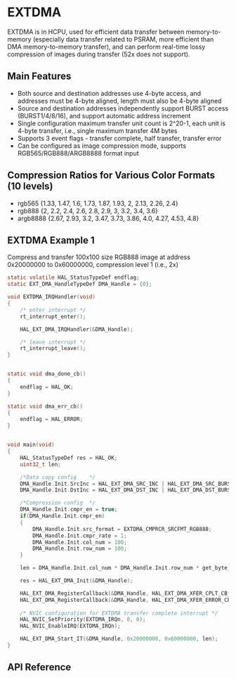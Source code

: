 # EXTDMA

EXTDMA is in HCPU, used for efficient data transfer between memory-to-memory (especially data transfer related to PSRAM, more efficient than DMA memory-to-memory transfer), and can perform real-time lossy compression of images during transfer (52x does not support).

## Main Features
 - Both source and destination addresses use 4-byte access, and addresses must be 4-byte aligned, length must also be 4-byte aligned
 - Source and destination addresses independently support BURST access (BURST1/4/8/16), and support automatic address increment
 - Single configuration maximum transfer unit count is 2^20-1, each unit is 4-byte transfer, i.e., single maximum transfer 4M bytes
 - Supports 3 event flags - transfer complete, half transfer, transfer error
 - Can be configured as image compression mode, supports RGB565/RGB888/ARGB8888 format input

## Compression Ratios for Various Color Formats (10 levels)
 - rgb565    {1.33, 1.47, 1.6, 1.73, 1.87, 1.93, 2, 2.13, 2.26, 2.4}
 - rgb888    {2, 2.2, 2.4, 2.6, 2.8, 2.9, 3, 3.2, 3.4, 3.6}
 - argb8888  {2.67, 2.93, 3.2, 3.47, 3.73, 3.86, 4.0, 4.27, 4.53, 4.8}

## EXTDMA Example 1

Compress and transfer 100x100 size RGB888 image at address 0x20000000 to 0x60000000, compression level 1 (i.e., 2x)

```c
static volatile HAL_StatusTypeDef endflag;
static EXT_DMA_HandleTypeDef DMA_Handle = {0};

void EXTDMA_IRQHandler(void)
{
    /* enter interrupt */
    rt_interrupt_enter();

    HAL_EXT_DMA_IRQHandler(&DMA_Handle);

    /* leave interrupt */
    rt_interrupt_leave();
}


static void dma_done_cb()
{
    endflag = HAL_OK;
}

static void dma_err_cb()
{
    endflag = HAL_ERROR;
}


void main(void)
{
    HAL_StatusTypeDef res = HAL_OK;
    uint32_t len;

    /*Data copy config    */
    DMA_Handle.Init.SrcInc = HAL_EXT_DMA_SRC_INC | HAL_EXT_DMA_SRC_BURST16; //Source address auto-increment and burst 16
    DMA_Handle.Init.DstInc = HAL_EXT_DMA_DST_INC | HAL_EXT_DMA_DST_BURST16; //Dest address auto-increment and burst 16

    /*Compression config  */
    DMA_Handle.Init.cmpr_en = true;
    if(DMA_Handle.Init.cmpr_en)
    {
	    DMA_Handle.Init.src_format = EXTDMA_CMPRCR_SRCFMT_RGB888;
	    DMA_Handle.Init.cmpr_rate = 1;
	    DMA_Handle.Init.col_num = 100;
	    DMA_Handle.Init.row_num = 100;
    }

    len = DMA_Handle.Init.col_num * DMA_Handle.Init.row_num * get_byte_per_pixel(DMA_Handle.Init.src_format) / 4;

    res = HAL_EXT_DMA_Init(&DMA_Handle);

    HAL_EXT_DMA_RegisterCallback(&DMA_Handle, HAL_EXT_DMA_XFER_CPLT_CB_ID, dma_done_cb);
    HAL_EXT_DMA_RegisterCallback(&DMA_Handle, HAL_EXT_DMA_XFER_ERROR_CB_ID, dma_err_cb);
    
    /* NVIC configuration for EXTDMA transfer complete interrupt */
    HAL_NVIC_SetPriority(EXTDMA_IRQn, 0, 0);
    HAL_NVIC_EnableIRQ(EXTDMA_IRQn);

    HAL_EXT_DMA_Start_IT(&DMA_Handle, 0x20000000, 0x60000000, len);
}


```

## API Reference
[](../api/hal/ext_dma.md)
